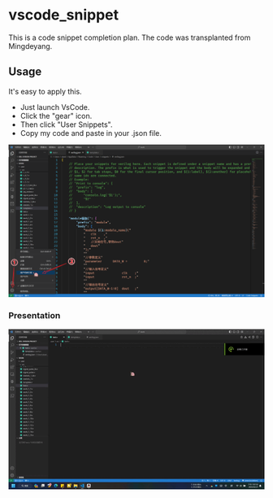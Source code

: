 # vscode_snippet
 This is a code snippet completion plan. The code was transplanted from Mingdeyang.

## Usage
 It's easy to apply this. 
 * Just launch VsCode. 
 * Click the "gear" icon. 
 * Then click "User Snippets". 
 * Copy my code and paste in your .json file. 
  
 ![Usage](https://github.com/AlaskaChinese/vscode_snippet/blob/main/Examples/Usage.png?raw=true)
 ### Presentation
 ![Presentation](https://github.com/AlaskaChinese/vscode_snippet/blob/main/Examples/Presentation.gif?raw=true)